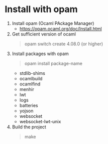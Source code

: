 # Install with opam
1. Install opam (Ocaml PAckage Manager)
    - https://opam.ocaml.org/doc/Install.html
2. Get sufficient version of ocaml
    > opam switch create 4.08.0 (or higher)
3. Install packages with opam 
    > opam install package-name
    - stdlib-shims
    - ocamlbuild
    - ocamlfind
    - menhir
    - lwt
    - logs
    - batteries
    - yojson
    - websocket
    - websocket-lwt-unix
4. Build the project
    > make
